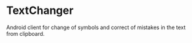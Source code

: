 # TextChanger
Android client for change of symbols and correct of mistakes in the text from clipboard.
